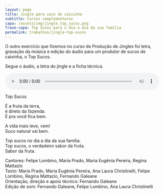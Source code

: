 ```yaml
---
layout: page
title: Jingle para suco de caixinha
subtitle: Cursos complementares
capa: /assets/img/jingle_top_sucos.png
frase-capa: Top Sucos para o dia a dia da sua família
permalink: trabalhos/jingle-top-sucos
---
```


O outro exercício que fizemos no curso de Produção de Jingles foi letra, gravação da música e edição do áudio para um produtor de sucos de caixinha, o Top Sucos.

Segue o áudio, a letra do jingle e a ficha técnica.

<audio ref='Top Sucos' controls src="https://github.com/ReMattazio/remattazio.github.io/blob/master/assets/mids/top_sucos_jingle.mp3?raw=true" style="width:100%; border-radius: 2rem;">Desculpe, seu navegador não suporta audio.</audio>

Top Sucos

É a fruta da terra,  
é direto da fazenda.  
É pra você fica bem.

A vida mais leve, vem!  
Suco natural vai bem.

Top sucos no dia a dia da sua família.  
Top sucos, o verdadeiro sabor da fruta.  
Sabor da fruta.


Cantores: Felipe Lombino, Maria Prado, Maria Eugênia Pereira, Regina Mattazio  
Texto: Maria Prado, Maria Eugênia Pereira, Ana Laura Christinelli, Felipe Lombino, Regina Mattazio, Fernando Galeane  
Orientação, direção e apoio técnico: Fernando Galeane  
Edição de som: Fernando Galeane, Felipe Lombino, Ana Laura Christinelli

